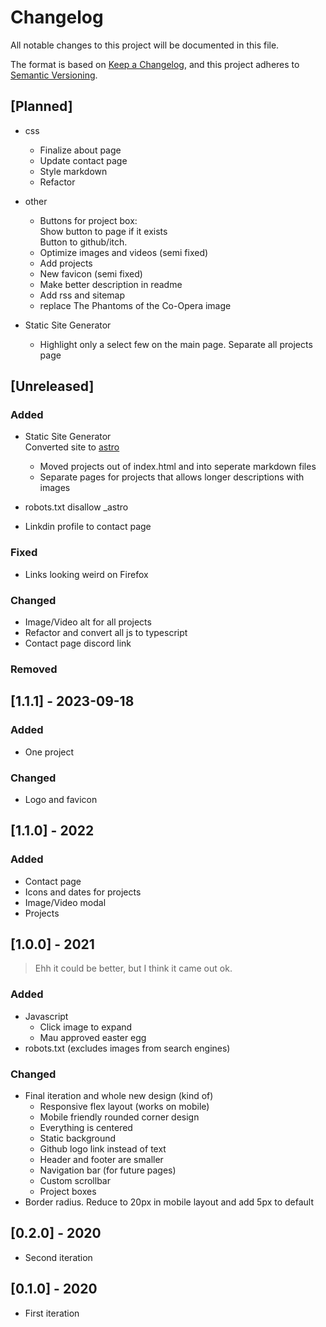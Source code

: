 # Changelog

All notable changes to this project will be documented in this file.

The format is based on [Keep a Changelog](https://keepachangelog.com/en/1.0.0/),
and this project adheres to [Semantic Versioning](https://semver.org/spec/v2.0.0.html).

## [Planned]

- css

  - Finalize about page
  - Update contact page
  - Style markdown
  - Refactor

- other

  - Buttons for project box:\
    Show button to page if it exists\
    Button to github/itch.
  - Optimize images and videos (semi fixed)
  - Add projects
  - New favicon (semi fixed)
  - Make better description in readme
  - Add rss and sitemap
  - replace The Phantoms of the Co-Opera image

- Static Site Generator
  - Highlight only a select few on the main page. Separate all projects page

<!-- 2.0.0 -->

## [Unreleased]

### Added

- Static Site Generator\
  Converted site to [astro](https://astro.build/)

  - Moved projects out of index.html and into seperate markdown files
  - Separate pages for projects that allows longer descriptions with images

- robots.txt disallow \_astro
- Linkdin profile to contact page

### Fixed

- Links looking weird on Firefox

### Changed

- Image/Video alt for all projects
- Refactor and convert all js to typescript
- Contact page discord link

### Removed

## [1.1.1] - 2023-09-18

### Added

- One project

### Changed

- Logo and favicon

## [1.1.0] - 2022

### Added

- Contact page
- Icons and dates for projects
- Image/Video modal
- Projects

## [1.0.0] - 2021

> Ehh it could be better, but I think it came out ok.

### Added

- Javascript
  - Click image to expand
  - Mau approved easter egg
- robots.txt (excludes images from search engines)

### Changed

- Final iteration and whole new design (kind of)
  - Responsive flex layout (works on mobile)
  - Mobile friendly rounded corner design
  - Everything is centered
  - Static background
  - Github logo link instead of text
  - Header and footer are smaller
  - Navigation bar (for future pages)
  - Custom scrollbar
  - Project boxes
- Border radius. Reduce to 20px in mobile layout and add 5px to default

## [0.2.0] - 2020

- Second iteration

## [0.1.0] - 2020

- First iteration
